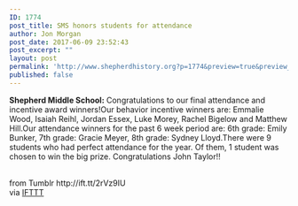 ```yaml
---
ID: 1774
post_title: SMS honors students for attendance
author: Jon Morgan
post_date: 2017-06-09 23:52:43
post_excerpt: ""
layout: post
permalink: 'http://www.shepherdhistory.org?p=1774&preview=true&preview_id=1774'
published: false
---
```

<p><b>Shepherd Middle School:</b> Congratulations to our final attendance and incentive award winners!Our behavior incentive winners are: Emmalie Wood, Isaiah Reihl, Jordan Essex, Luke Morey, Rachel Bigelow and Matthew Hill.Our attendance winners for the past 6 week period are: 6th grade: Emily Bunker, 7th grade: Gracie Meyer, 8th grade: Sydney Lloyd.There were 9 students who had perfect attendance for the year. Of them, 1 student was chosen to win the big prize. Congratulations John Taylor!!</p><br>
from Tumblr http://ift.tt/2rVz9IU<br>
via <a href="http://ift.tt/1c4nCfM">IFTTT</a>